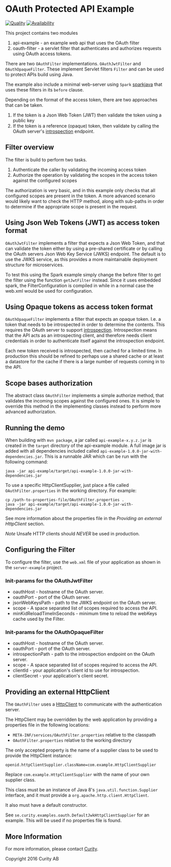 # OAuth Protected API Example

[![Quality](https://img.shields.io/badge/quality-demo-red)](https://curity.io/resources/code-examples/status/)
[![Availability](https://img.shields.io/badge/availability-source-blue)](https://curity.io/resources/code-examples/status/)

This project contains two modules

1. api-example - an example web api that uses the OAuth filter
2. oauth-filter - a servlet filter that authenticates and authorizes requests using OAuth access tokens.

There are two `OAuthFilter` implementations. `OAuthJwtFilter` and `OAuthOpaqueFilter`.
These implement Servlet filters `Filter` and can be used to protect APIs build using Java.

The example also include a minimal web-server using `Spark` [sparkjava](http://sparkjava.com) that uses these filters
in its `before` clause.

Depending on the format of the access token, there are two approaches that can be taken.

1. If the token is a Json Web Token (JWT) then validate the token using a public key
2. If the token is a reference (opaque) token, then validate by calling the OAuth server's
[introspection](https://tools.ietf.org/search/rfc7662) endpoint.

## Filter overview

The filter is build to perform two tasks.

1. Authenticate the caller by validating the incoming access token
2. Authorize the operation by validating the scopes in the access token against the configured scopes

The authorization is very basic, and in this example only checks that all configured scopes are present in the
token. A more advanced scenario would likely want to check the HTTP method, along with sub-paths in order to determine
if the appropriate scope is present in the request.

## Using Json Web Tokens (JWT) as access token format

`OAuthJwtFilter` implements a filter that expects a Json Web Token, and that can validate the token either by
using a pre-shared certificate or by calling the OAuth servers Json Web Key Service (JWKS) endpoint.
The default is to use the JWKS service, as this provides a more maintainable deployment structure for microservices.

To test this using the Spark example simply change the before filter to get the filter using the function `getJwtFilter`
instead. Since it uses embedded spark, the FilterConfiguration is compiled in while in a normal case the web.xml would be
used for configuration.


## Using Opaque tokens as access token format

`OAuthOpaqueFilter` implements a filter that expects an opaque token. I.e. a token that needs to be introspected in order
to determine the contents. This requires the OAuth server to support [introspection](https://tools.ietf.org/search/rfc7662).
Introspection means that the API acts as an introspecting client, and therefore needs client credentials in order to
authenticate itself against the introspection endpoint.

Each new token received is introspected, then cached for a limited time. In production this should be refined to perhaps use
a shared cache or at least a datastore for the cache if there is a large number of requests coming in to the API.


## Scope bases authorization

The abstract class `OAuthFilter` implements a simple authorize method, that validates the incoming scopes against the
configured ones. It is simple to override this method in the implementing classes instead to perform more advanced authorization.


## Running the demo

When building with `mvn package`, a jar called `api-example-x.y.z.jar` is created in the
`target` directory of the api-example module. A full image jar is added with all dependencies included called
`api-example-1.0.0-jar-with-dependencies.jar`. This is a runnable JAR which can be
run with the following command:

```
java -jar api-example/target/api-example-1.0.0-jar-with-dependencies.jar
```

To use a specific HttpClientSupplier, just place a file called `OAuthFilter.properties` in
the working directory. For example:

```
cp /path-to-properties-file/OAuthFilter.properties .
java -jar api-example/target/api-example-1.0.0-jar-with-dependencies.jar
```

See more information about the properties file in the *Providing an external HttpClient* section.

*Note* Unsafe HTTP clients should *NEVER* be used in production.

## Configuring the Filter

To configure the filter, use the `web.xml` file of your application as shown in the
`server-example` project.

### Init-params for the OAuthJwtFilter

* oauthHost - hostname of the OAuth server.
* oauthPort - port of the OAuth server.
* jsonWebKeysPath - path to the JWKS endpoint on the OAuth server.
* scope - A space separated list of scopes required to access the API.
* minKidReloadTimeInSeconds - minimum time to reload the webKeys cache used by the Filter.

### Init-params for the OAuthOpaqueFilter

* oauthHost - hostname of the OAuth server.
* oauthPort - port of the OAuth server.
* introspectionPath - path to the introspection endpoint on the OAuth server.
* scope - A space separated list of scopes required to access the API.
* clientId - your application's client id to use for introspection.
* clientSecret - your application's client secret.


## Providing an external HttpClient

The `OAuthFilter` uses a [HttpClient](https://hc.apache.org/httpcomponents-client-ga/)
to communicate with the authentication server.

The HttpClient may be overridden by the web application by providing a properties
file in the following locations:

* `META-INF/services/OAuthFilter.properties` relative to the classpath
* `OAuthFilter.properties` relative to the working directory

The only accepted property is the name of a supplier class to be used to provide the HttpClient instance:

```properties
openid.httpClientSupplier.className=com.example.HttpClientSupplier
```

Replace `com.example.HttpClientSupplier` with the name of your own supplier class.

This class must be an instance of Java 8's `java.util.function.Supplier` interface,
and it must provide a `org.apache.http.client.HttpClient`.

It also must have a default constructor.

See `se.curity.examples.oauth.DefaultJwkHttpClientSupplier` for an example.
This will be used if no properties file is found.

## More Information

For more information, please contact [Curity](http://curity.io).

Copyright 2016 Curity AB
